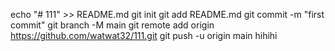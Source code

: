 echo "# 111" >> README.md
git init
git add README.md
git commit -m "first commit"
git branch -M main
git remote add origin https://github.com/watwat32/111.git
git push -u origin main
hihihi
